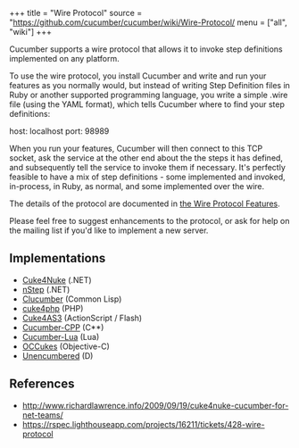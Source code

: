 +++
title = "Wire Protocol"
source = "https://github.com/cucumber/cucumber/wiki/Wire-Protocol/
menu = ["all", "wiki"]
+++

Cucumber supports a wire protocol that allows it to invoke step definitions implemented on any platform.

To use the wire protocol, you install Cucumber and write and run your features as you normally would, but instead of writing Step Definition files in Ruby or another supported programming language, you write a simple .wire file (using the YAML format), which tells Cucumber where to find your step definitions:

host: localhost
port: 98989

When you run your features, Cucumber will then connect to this TCP socket, ask the service at the other end about the the steps it has defined, and subsequently tell the service to invoke them if necessary. It's perfectly feasible to have a mix of step definitions - some implemented and invoked, in-process, in Ruby, as normal, and some implemented over the wire.

The details of the protocol are documented in [the Wire Protocol Features](https://github.com/cucumber/cucumber-ruby-wire/blob/v0.0.1/features/invoke_message.feature).

Please feel free to suggest enhancements to the protocol, or ask for help on the mailing list if you'd like to implement a new server.

Implementations
---------------

-   [Cuke4Nuke](http://github.com/richardlawrence/Cuke4Nuke/) (.NET)
-   [nStep](http://github.com/clearwavebuild/nStep) (.NET)
-   [Clucumber](http://github.com/antifuchs/clucumber) (Common Lisp)
-   [cuke4php](https://github.com/olbrich/cuke4php) (PHP)
-   [Cuke4AS3](https://github.com/flashquartermaster/Cuke4AS3) (ActionScript / Flash)
-   [Cucumber-CPP](https://github.com/cucumber/cucumber-cpp) (C**)
-   [Cucumber-Lua](https://github.com/cucumber/cucumber-lua) (Lua)
-   [OCCukes](https://github.com/OCCukes/OCCukes) (Objective-C)
-   [Unencumbered](https://github.com/atilaneves/unencumbered) (D)

References
----------

-   <http://www.richardlawrence.info/2009/09/19/cuke4nuke-cucumber-for-net-teams/>
-   <https://rspec.lighthouseapp.com/projects/16211/tickets/428-wire-protocol>

